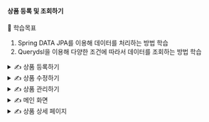 #### 상품 등록 및 조회하기

🎯 학습목표

1. Spring DATA JPA를 이용해 데이터를 처리하는 방법 학습
2. Querydsl을 이용해 다양한 조건에 따라서 데이터를 조회하는 방법 학습

<details>
<summary>✍️ 상품 등록하기</summary>
<br>

|item|
|---|
|item_id (PK)|
|item_nm|
|price|
|stock_number|
|item_detail|
|item_sell_status|

|item_img|
|---|
|item_img_id (PK)|
|item_id (FK)|
|image_name|
|ori_img_name|
|img_url|
|rep_img_yn|

</details>

<details>
<summary>✍️ 상품 수정하기</summary>
<br>

</details>

<details>
<summary>✍️ 상품 관리하기</summary>
<br>

조회 조건

- 상품 등록일
- 상품 판매 상태
- 상품명 또는 상품 등록자 아이디

이렇게 조회 조건이 복잡한 화면은 Querydsl을 이용해 조건에 맞는 쿼리를 동적으로 생성할 수 있다.

Querydsl을 사용하면 비슷한 쿼리를 재활용할 수 있다는 장점이 있다.

또한 자바 코드로 작성하기 때문에 IDE의 도움을 받아서 문법 오류를 바로 수정할 수 있다.

Querydsl을 사용하기 위해서는 QDomain을 생성해야 하고 Qdomain을 생성하기 위해서 메이븐의 컴파일 명령을 실행한다.

Querydsl을 Spring Data Jpa와 함께 사용하기 위해서는 총 3단계의 과정으로 구현하면 된다.

1. 사용자 정의 인터페이스 작성
2. 사용자 정의 인터페이스 구현
3. Spring Data Jpa 리포지토리에서 사용자 정의 인터페이스 상속

Querydsl의 결과 조회 메서드

|메서드|기능|
|---|---|
|QueryResults<T> fetchResults()|조회 대상 리스트 및 전체 개수를 포함하는 QueryResults 반환|
|List<T> fetch()|조회 대상 리스트 반환|
|T fetchOne()|조회 조건이 1건이면 해당 타입 반환<br>조회 대상이 1건 이상이면 에러 발생|
|T fetchFirst|조회 대상이 1건 또는 1건 이상이면 1건만 반환|
|long fetchCount()|해당 데이터 전체 개수 반환, count 쿼리 실행|

</details>

<details>
<summary>✍️ 메인 화면</summary>
<br>

@QueryProjection을 이용하면 상품 객체로 값을 받은 후 DTO 클래스로 변환하는 과정 없이 바로 DTO 객체를 만들 수 있다.

@QueryProjection 어노테이션을 사용할 때 메이븐 컴파일을 실행해 QDto 파일을 생성해야 한다.

</details>

<details>
<summary>✍️ 상품 상세 페이지</summary>
<br>

</details>
